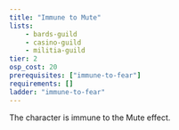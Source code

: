 ```yaml
---
title: "Immune to Mute"
lists:
    - bards-guild
    - casino-guild
    - militia-guild
tier: 2
osp_cost: 20
prerequisites: ["immune-to-fear"]
requirements: []
ladder: "immune-to-fear"
---
```

The character is immune to the Mute effect.